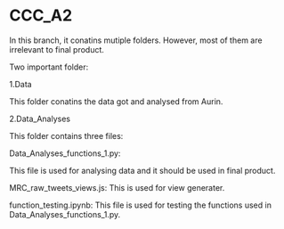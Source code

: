 # CCC_A2
In this branch, it conatins mutiple folders. However, most of them are irrelevant to final product.

Two important folder:

1.Data

This folder conatins the data got and analysed from Aurin.

2.Data_Analyses

This folder contains three files:

Data_Analyses_functions_1.py: 

This file is used for analysing data and it should be used in final product.

MRC_raw_tweets_views.js: This is used for view generater.

function_testing.ipynb: This file is used for testing the functions used in Data_Analyses_functions_1.py.
